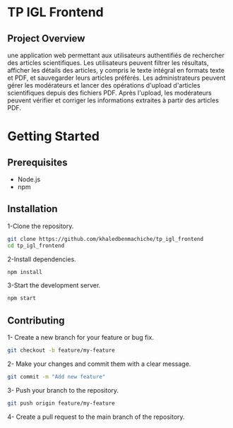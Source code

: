 # TP IGL Frontend

## Project Overview
une application web permettant aux utilisateurs authentifiés de rechercher des articles scientifiques. Les utilisateurs peuvent filtrer les résultats, afficher les détails des articles, y compris le texte intégral en formats texte et PDF, et sauvegarder leurs articles préférés. Les administrateurs peuvent gérer les modérateurs et lancer des opérations d'upload d'articles scientifiques depuis des fichiers PDF. Après l'upload, les modérateurs peuvent vérifier et corriger les informations extraites à partir des articles PDF.

# Getting Started
## Prerequisites

* Node.js
* npm
  
## Installation
1-Clone the repository.

```bash
git clone https://github.com/khaledbenmachiche/tp_igl_frontend
cd tp_igl_frontend
```
2-Install dependencies.

```bash
npm install
```

3-Start the development server.

```bash
npm start
```

## Contributing


1- Create a new branch for your feature or bug fix.

```bash
git checkout -b feature/my-feature
```
2- Make your changes and commit them with a clear message.

```bash
git commit -m "Add new feature"
```
3- Push your branch to the repository.

```bash
git push origin feature/my-feature
```
4- Create a pull request to the main branch of the repository.

